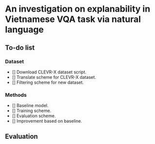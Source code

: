 # An investigation on explanability in Vietnamese VQA task via natural language

## To-do list

### Dataset

- [] Download CLEVR-X dataset script. 
- [] Translate scheme for CLEVR-X dataset.
- [] Filtering scheme for new dataset.

### Methods
- [] Baseline model.
- [] Training scheme.
- [] Evaluation scheme.
- [] Improvement based on baseline.

## Evaluation

